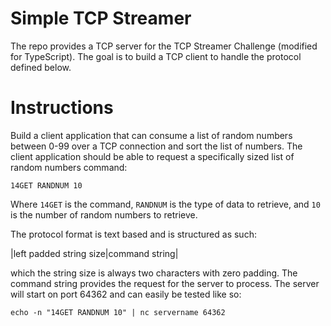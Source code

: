 # Simple TCP Streamer

The repo provides a TCP server for the TCP Streamer Challenge (modified for TypeScript). The goal is to build a TCP
client to handle the protocol
defined below.

# Instructions

Build a client application that can consume a list of random numbers between 0-99 over a TCP connection and sort the
list of numbers. The client application should be able to request a specifically sized list of random numbers
command:

```
14GET RANDNUM 10
```

Where `14GET` is the command, `RANDNUM` is the type of data to retrieve, and `10` is the number of random numbers to
retrieve.

The protocol format is text based and is structured as such:

|left padded string size|command string|

which the string size is always two characters with zero padding. The command string provides the request for the server
to process. The server will start on port 64362 and can easily be tested like so:

```shell
echo -n "14GET RANDNUM 10" | nc servername 64362
```
